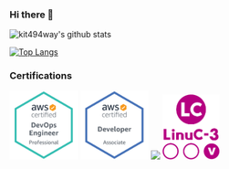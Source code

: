 ### Hi there 👋

<!--
**kit494way/kit494way** is a ✨ _special_ ✨ repository because its `README.md` (this file) appears on your GitHub profile.

Here are some ideas to get you started:

- 🔭 I’m currently working on ...
- 🌱 I’m currently learning ...
- 👯 I’m looking to collaborate on ...
- 🤔 I’m looking for help with ...
- 💬 Ask me about ...
- 📫 How to reach me: ...
- 😄 Pronouns: ...
- ⚡ Fun fact: ...
-->

![kit494way's github stats](https://github-readme-stats.vercel.app/api?username=kit494way&count_private=true&theme=solarized-dark)

[![Top Langs](https://github-readme-stats.vercel.app/api/top-langs/?username=kit494way&layout=compact&theme=solarized-dark)](https://github.com/anuraghazra/github-readme-stats)

### Certifications

<a href="https://www.youracclaim.com/badges/d7af22f2-7a40-4439-8ddc-c90ebca63f04/public_url"><img src="images/aws-certified-devops-engineer-professional.png" width="120" alt="AWS Certified DevOps Engineer Professional"></a>
<a href="https://www.youracclaim.com/badges/b68c4fc0-0617-4f5d-805f-7dcb7b401168/public_url"><img src="images/aws-certified-developer-associate.png" width="120" alt="AWS Certified Developer Associate"></a>
<a href="https://www.credential.net/9d91ec18-67b1-42bc-bec1-90074335e0fc"><img src="https://api.accredible.com/v1/frontend/credential_website_embed_image/badge/43664156" width="120"></a>
<img src="images/LinuC_v.png" width="100" alt="">
